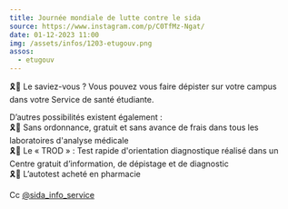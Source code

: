 ```yaml
---
title: Journée mondiale de lutte contre le sida
source: https://www.instagram.com/p/C0TfMz-Ngat/
date: 01-12-2023 11:00
img: /assets/infos/1203-etugouv.png
assos:
  - etugouv
---
```


🎗🔴 Le saviez-vous ? Vous pouvez vous faire dépister sur votre campus dans votre Service de santé étudiante.

D’autres possibilités existent également :  
🎗🔴 Sans ordonnance, gratuit et sans avance de frais dans tous les laboratoires d'analyse médicale  
🎗🔴 Le « TROD » : Test rapide d'orientation diagnostique réalisé dans un Centre gratuit d’information, de dépistage et de diagnostic  
🎗🔴 L’autotest acheté en pharmacie

Cc [@sida_info_service](https://www.instagram.com/sida_info_service/)